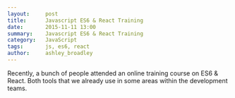 ```yaml
---
layout:     post
title:      Javascript ES6 & React Training
date:       2015-11-11 13:00
summary:    Javascript ES6 & React Training
category:   JavaScript
tags:       js, es6, react
author:     ashley_broadley
---
```


Recently, a bunch of people attended an online training course on ES6 & React. Both tools that we already use in some areas within the development teams.
